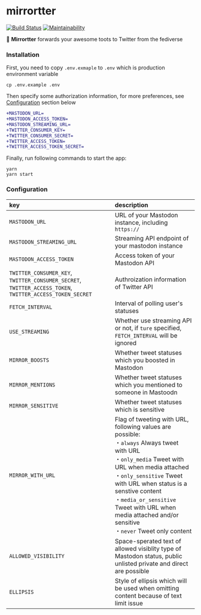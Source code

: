 # mirrortter
[![Build Status](https://travis-ci.com/neet/mirrortter.svg?branch=master)](https://travis-ci.com/neet/mirrortter)
[![Maintainability](https://api.codeclimate.com/v1/badges/e90ed62ffab572b9e0e4/maintainability)](https://codeclimate.com/github/neet/mirrortter/maintainability)

🐘 **Mirrortter** forwards your awesome toots to Twitter from the fediverse

### Installation
First, you need to copy `.env.exmaple` to `.env` which is production environment variable
```
cp .env.example .env
```

Then specify some authorization information, for more preferences, see [Configuration](#configuration) section below
```diff
+MASTODON_URL=
+MASTODON_ACCESS_TOKEN=
+MASTODON_STREAMING_URL=
+TWITTER_CONSUMER_KEY=
+TWITTER_CONSUMER_SECRET=
+TWITTER_ACCESS_TOKEN=
+TWITTER_ACCESS_TOKEN_SECRET=
```

Finally, run following commands to start the app:
```
yarn
yarn start
```

### Configuration
| key                      | description                                         |
| :----------------------- | :-------------------------------------------------- |
| `MASTODON_URL`           | URL of your Mastodon instance, including `https://` |
| `MASTODON_STREAMING_URL` | Streaming API endpoint of your mastodon instance    |
| `MASTODON_ACCESS_TOKEN`  | Access token of your Mastodon API                   |
| `TWITTER_CONSUMER_KEY`, `TWITTER_CONSUMER_SECRET`, `TWITTER_ACCESS_TOKEN`, `TWITTER_ACCESS_TOKEN_SECRET` | Authroization information of Twitter API |
| `FETCH_INTERVAL` | Interval of polling user's statuses |
| `USE_STREAMING`  | Whether use streaming API or not, if `ture` specified, `FETCH_INTERVAL` will be ignored |
| `MIRROR_BOOSTS` | Whether tweet statuses which you boosted in Mastodon |
| `MIRROR_MENTIONS` | Whether tweet statuses which you mentioned to someone in Mastoodn |
| `MIRROR_SENSITIVE` | Whether tweet statuses which is sensitive |
| `MIRROR_WITH_URL` | Flag of tweeting with URL, following values are possible:<br/>・`always` Always tweet with URL<br/>・`only_media` Tweet with URL when media attached<br/>・`only_sensitive` Tweet with URL when status is a senstive content<br/>・`media_or_sensitive` Tweet with URL when media attached and/or sensitive<br/>・`never` Tweet only content
| `ALLOWED_VISIBILITY` | Space-sperated text of allowed visiblity type of Mastodon status, public unlisted private and direct are possible |
| `ELLIPSIS` | Style of ellipsis which will be used when omitting content because of text limit issue |
